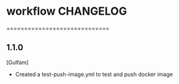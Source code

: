 # workflow CHANGELOG
=============================

1.1.0
------
[Gulfam]

- Created a test-push-image.yml to test and push docker image